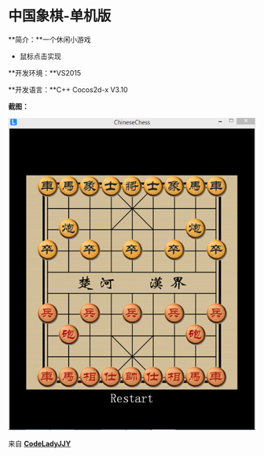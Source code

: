 # 中国象棋-单机版

**简介：**一个休闲小游戏

* 鼠标点击实现

**开发环境：**VS2015

**开发语言：**C++ Cocos2d-x V3.10

**截图：**

![中国象棋](/ChineseChess.png)

来自 **[CodeLadyJJY](http://www.codelady.space)**